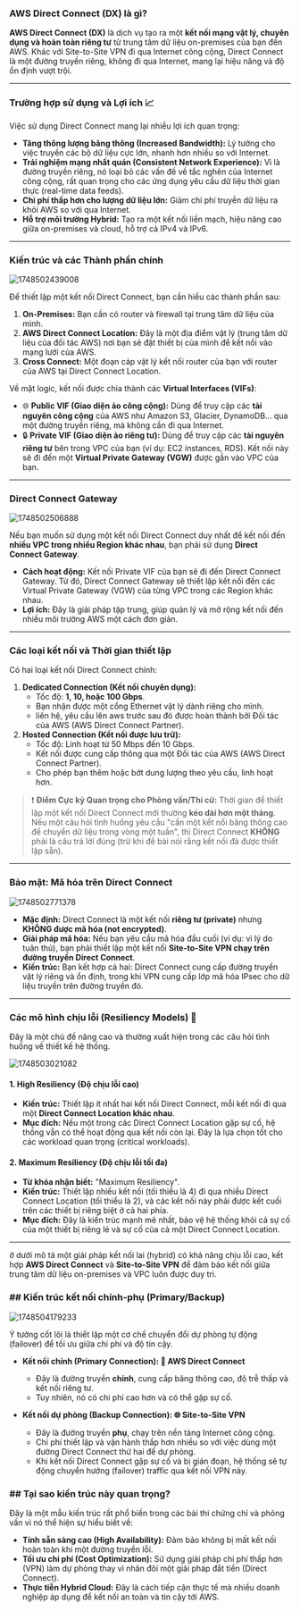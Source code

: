 ### **AWS Direct Connect (DX) là gì?**

**AWS Direct Connect (DX)** là dịch vụ tạo ra một **kết nối mạng vật lý, chuyên dụng và hoàn toàn riêng tư** từ trung tâm dữ liệu on-premises của bạn đến AWS. Khác với Site-to-Site VPN đi qua Internet công cộng, Direct Connect là một đường truyền riêng, không đi qua Internet, mang lại hiệu năng và độ ổn định vượt trội.

---

### **Trường hợp sử dụng và Lợi ích** 📈

Việc sử dụng Direct Connect mang lại nhiều lợi ích quan trọng:

- **Tăng thông lượng băng thông (Increased Bandwidth):** Lý tưởng cho việc truyền các bộ dữ liệu cực lớn, nhanh hơn nhiều so với Internet.
- **Trải nghiệm mạng nhất quán (Consistent Network Experience):** Vì là đường truyền riêng, nó loại bỏ các vấn đề về tắc nghẽn của Internet công cộng, rất quan trọng cho các ứng dụng yêu cầu dữ liệu thời gian thực (real-time data feeds).
- **Chi phí thấp hơn cho lượng dữ liệu lớn:** Giảm chi phí truyền dữ liệu ra khỏi AWS so với qua Internet.
- **Hỗ trợ môi trường Hybrid:** Tạo ra một kết nối liền mạch, hiệu năng cao giữa on-premises và cloud, hỗ trợ cả IPv4 và IPv6.

---

### **Kiến trúc và các Thành phần chính**

![1748502439008](image/direct-connect-DCgateway/1748502439008.png)

Để thiết lập một kết nối Direct Connect, bạn cần hiểu các thành phần sau:

1. **On-Premises:** Bạn cần có router và firewall tại trung tâm dữ liệu của mình.
2. **AWS Direct Connect Location:** Đây là một địa điểm vật lý (trung tâm dữ liệu của đối tác AWS) nơi bạn sẽ đặt thiết bị của mình để kết nối vào mạng lưới của AWS.
3. **Cross Connect:** Một đoạn cáp vật lý kết nối router của bạn với router của AWS tại Direct Connect Location.

Về mặt logic, kết nối được chia thành các **Virtual Interfaces (VIFs)**:

- 🌐 **Public VIF (Giao diện ảo công cộng):** Dùng để truy cập các **tài nguyên công cộng** của AWS như Amazon S3, Glacier, DynamoDB... qua một đường truyền riêng, mà không cần đi qua Internet.
- 🔒 **Private VIF (Giao diện ảo riêng tư):** Dùng để truy cập các **tài nguyên riêng tư** bên trong VPC của bạn (ví dụ: EC2 instances, RDS). Kết nối này sẽ đi đến một **Virtual Private Gateway (VGW)** được gắn vào VPC của bạn.

---

### **Direct Connect Gateway**

![1748502506888](image/direct-connect-DCgateway/1748502506888.png)

Nếu bạn muốn sử dụng một kết nối Direct Connect duy nhất để kết nối đến **nhiều VPC trong nhiều Region khác nhau**, bạn phải sử dụng **Direct Connect Gateway**.

- **Cách hoạt động:** Kết nối Private VIF của bạn sẽ đi đến Direct Connect Gateway. Từ đó, Direct Connect Gateway sẽ thiết lập kết nối đến các Virtual Private Gateway (VGW) của từng VPC trong các Region khác nhau.
- **Lợi ích:** Đây là giải pháp tập trung, giúp quản lý và mở rộng kết nối đến nhiều môi trường AWS một cách đơn giản.

---

### **Các loại kết nối và Thời gian thiết lập**

Có hai loại kết nối Direct Connect chính:

1. **Dedicated Connection (Kết nối chuyên dụng):**
   - Tốc độ: **1, 10, hoặc 100 Gbps**.
   - Bạn nhận được một cổng Ethernet vật lý dành riêng cho mình.
   - liên hệ, yêu cầu lên aws trước sau đó được hoàn thành bởi Đối tác của AWS (AWS Direct Connect Partner).
2. **Hosted Connection (Kết nối được lưu trữ):**
   - Tốc độ: Linh hoạt từ 50 Mbps đến 10 Gbps.
   - Kết nối được cung cấp thông qua một Đối tác của AWS (AWS Direct Connect Partner).
   - Cho phép bạn thêm hoặc bớt dung lượng theo yêu cầu, linh hoạt hơn.

> ❗️ **Điểm Cực kỳ Quan trọng cho Phỏng vấn/Thi cử:**
> Thời gian để thiết lập một kết nối Direct Connect mới thường **kéo dài hơn một tháng**. Nếu một câu hỏi tình huống yêu cầu "cần một kết nối băng thông cao để chuyển dữ liệu trong vòng một tuần", thì Direct Connect **KHÔNG** phải là câu trả lời đúng (trừ khi đề bài nói rằng kết nối đã được thiết lập sẵn).

---

### **Bảo mật: Mã hóa trên Direct Connect**

![1748502771378](image/direct-connect-DCgateway/1748502771378.png)

- **Mặc định:** Direct Connect là một kết nối **riêng tư (private)** nhưng **KHÔNG được mã hóa (not encrypted)**.
- **Giải pháp mã hóa:** Nếu bạn yêu cầu mã hóa đầu cuối (ví dụ: vì lý do tuân thủ), bạn phải thiết lập một kết nối **Site-to-Site VPN chạy trên đường truyền Direct Connect**.
- **Kiến trúc:** Bạn kết hợp cả hai: Direct Connect cung cấp đường truyền vật lý riêng và ổn định, trong khi VPN cung cấp lớp mã hóa IPsec cho dữ liệu truyền trên đường truyền đó.

---

### **Các mô hình chịu lỗi (Resiliency Models)** 🚨

Đây là một chủ đề nâng cao và thường xuất hiện trong các câu hỏi tình huống về thiết kế hệ thống.

![1748503021082](image/direct-connect-DCgateway/1748503021082.png)

#### **1. High Resiliency (Độ chịu lỗi cao)**

- **Kiến trúc:** Thiết lập ít nhất hai kết nối Direct Connect, mỗi kết nối đi qua một **Direct Connect Location khác nhau**.
- **Mục đích:** Nếu một trong các Direct Connect Location gặp sự cố, hệ thống vẫn có thể hoạt động qua kết nối còn lại. Đây là lựa chọn tốt cho các workload quan trọng (critical workloads).

#### **2. Maximum Resiliency (Độ chịu lỗi tối đa)**

- **Từ khóa nhận biết:** "Maximum Resiliency".
- **Kiến trúc:** Thiết lập nhiều kết nối (tối thiểu là 4) đi qua nhiều Direct Connect Location (tối thiểu là 2), và các kết nối này phải được kết cuối trên các thiết bị riêng biệt ở cả hai phía.
- **Mục đích:** Đây là kiến trúc mạnh mẽ nhất, bảo vệ hệ thống khỏi cả sự cố của một thiết bị riêng lẻ và sự cố của cả một Direct Connect Location.

---

ở dưới mô tả một giải pháp kết nối lai (hybrid) có khả năng chịu lỗi cao, kết hợp **AWS Direct Connect** và **Site-to-Site VPN** để đảm bảo kết nối giữa trung tâm dữ liệu on-premises và VPC luôn được duy trì.

### ## Kiến trúc kết nối chính-phụ (Primary/Backup)

![1748504179233](image/direct-connect-DCgateway/1748504179233.png)

Ý tưởng cốt lõi là thiết lập một cơ chế chuyển đổi dự phòng tự động (failover) để tối ưu giữa chi phí và độ tin cậy.

- **Kết nối chính (Primary Connection): 🚀 AWS Direct Connect**

  - Đây là đường truyền **chính**, cung cấp băng thông cao, độ trễ thấp và kết nối riêng tư.
  - Tuy nhiên, nó có chi phí cao hơn và có thể gặp sự cố.

- **Kết nối dự phòng (Backup Connection): 🌐 Site-to-Site VPN**

  - Đây là đường truyền **phụ**, chạy trên nền tảng Internet công cộng.
  - Chi phí thiết lập và vận hành thấp hơn nhiều so với việc dùng một đường Direct Connect thứ hai để dự phòng.
  - Khi kết nối Direct Connect gặp sự cố và bị gián đoạn, hệ thống sẽ tự động chuyển hướng (failover) traffic qua kết nối VPN này.

### ## Tại sao kiến trúc này quan trọng?

Đây là một mẫu kiến trúc rất phổ biến trong các bài thi chứng chỉ và phỏng vấn vì nó thể hiện sự hiểu biết về:

- **Tính sẵn sàng cao (High Availability):** Đảm bảo không bị mất kết nối hoàn toàn khi một đường truyền lỗi.
- **Tối ưu chi phí (Cost Optimization):** Sử dụng giải pháp chi phí thấp hơn (VPN) làm dự phòng thay vì nhân đôi một giải pháp đắt tiền (Direct Connect).
- **Thực tiễn Hybrid Cloud:** Đây là cách tiếp cận thực tế mà nhiều doanh nghiệp áp dụng để kết nối an toàn và tin cậy tới AWS.
